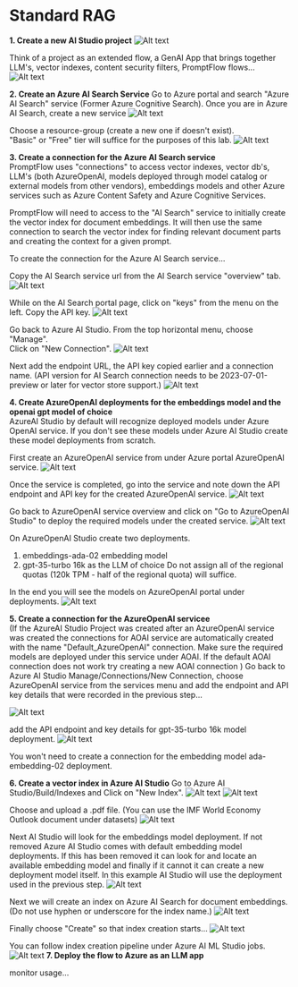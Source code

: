 # Standard RAG 



**1. Create a new AI Studio project**
![Alt text](../../media/new_project.png)

Think of a project as an extended flow, a GenAI App that brings together LLM's, vector indexes, content security filters, PromptFlow flows... 
![Alt text](../../media/new-aistudio-project.png)

**2. Create an Azure AI Search Service**
Go to Azure portal and search "Azure AI Search" service (Former Azure Cognitive Search).
Once you are in Azure AI Search, create a new service
![Alt text](../../media/new-AzureAI-search-service.png)

Choose a resource-group (create a new one if doesn't exist). \
"Basic" or "Free" tier will suffice for the purposes of this lab.
![Alt text](../../media/create-search-service-det.png)


**3. Create a connection for the Azure AI Search service** \
PromptFlow uses "connections" to access vector indexes, vector db's, LLM's (both AzureOpenAI, models deployed through model catalog or external models from other vendors), embeddings models and other Azure services such as Azure Content Safety and Azure Cognitive Services.

PromptFlow will need to access to the "AI Search" service to initially create the vector index for document embeddings. It will then use the same connection to search the vector index for finding relevant document parts and creating the context for a given prompt.

To create the connection for the Azure AI Search service...

Copy the AI Search service url from the AI Search service "overview" tab. 
![Alt text](../../media/aisearchconn02.png)

While on the AI Search portal page, click on "keys" from the menu on the left. Copy the API key.
![Alt text](../../media/aisearchconn01.png)

Go back to Azure AI Studio. From the top horizontal menu, choose "Manage". \
Click on "New Connection".
![Alt text](../../media/aisearchconn03.png)

Next add the endpoint URL, the API key copied earlier and a connection name. 
(API version for AI Search connection needs to be 2023-07-01-preview or later for vector store support.)
![Alt text](../../media/aisearchconn04.png)


**4. Create AzureOpenAI deployments for the embeddings model and the openai gpt model of choice** \
AzureAI Studio by default will recognize deployed models under Azure OpenAI service. 
If you don't see these models under Azure AI Studio create these model deployments from scratch.

First create an AzureOpenAI service from under Azure portal AzureOpenAI service.
![Alt text](../../media/openai-deployments00.png)

Once the service is completed, go into the service and note down the API endpoint and API key for the created AzureOpenAI service.
![Alt text](../../media/openai-deployments03.png)

Go back to AzureOpenAI service overview and click on "Go to AzureOpenAI Studio" to deploy the required models under the created service.
![Alt text](../../media/openai-deployments04.png)

On AzureOpenAI Studio create two deployments. 
1. embeddings-ada-02 embedding model
2. gpt-35-turbo 16k as the LLM of choice
Do not assign all of the regional quotas (120k TPM - half of the regional quota) will suffice.

In the end you will see the models on AzureOpenAI portal under deployments.
![Alt text](../../media/openai-deployments01.png)

**5. Create a connection for the AzureOpenAI servicee** \
(If the AzureAI Studio Project was created after an AzureOpenAI service was created the connections for AOAI service are automatically created with the name "Default_AzureOpenAI" connection. Make sure the required models are deployed under this service under AOAI. If the default AOAI connection does not work try creating a new AOAI connection )
Go back to Azure AI Studio Manage/Connections/New Connection, choose AzureOpenAI service from the services menu and add the endpoint and API key details that were recorded in the previous step...

![Alt text](../../media/aoai-conn11.png)

add the API endpoint and key details for gpt-35-turbo 16k model deployment.
![Alt text](../../media/aoai-conn10.png)

You won't need to create a connection for the embedding model ada-embedding-02 deployment. 

**6. Create a vector index in Azure AI Studio**
Go to Azure AI Studio/Build/Indexes and Click on "New Index".
![Alt text](../../media/vector-index01.png)
![Alt text](../../media/vector-index02.png)

Choose and upload a .pdf file. (You can use the IMF World Economy Outlook document under datasets)
![Alt text](../../media/vector-index03.png)

Next AI Studio will look for the embeddings model deployment. If not removed Azure AI Studio comes with default embedding model deployments. If this has been removed it can look for and locate an available embedding model and finally if it cannot it can create a new deployment model itself. In this example AI Studio will use the deployment used in the previous step.
![Alt text](../../media/vector-index04.png)

Next we will create an index on Azure AI Search for document embeddings. \
(Do not use hyphen or underscore for the index name.)
![Alt text](../../media/vector-index05.png)

Finally choose "Create" so that index creation starts...
![Alt text](../../media/vector-index06.png)

You can follow index creation pipeline under Azure AI ML Studio jobs.
![Alt text](../../media/vector-index07.png)
**7. Deploy the flow to Azure as an LLM app**

monitor usage...
